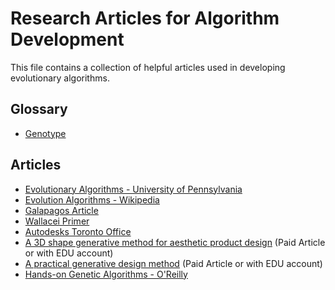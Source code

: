 # Research Articles for Algorithm Development

This file contains a collection of helpful articles used in developing evolutionary algorithms.

## Glossary

- [Genotype](https://www.genome.gov/genetics-glossary/genotype)

## Articles

- [Evolutionary Algorithms - University of Pennsylvania](https://www.cis.upenn.edu/~cis1890/files/Lecture13.pdf)
- [Evolution Algorithms - Wikipedia](<https://en.wikipedia.org/wiki/Selection_(evolutionary_algorithm)>)
- [Galapagos Article](https://hopific.com/galapagos-grasshopper-tutorial/)
- [Wallacei Primer](https://www.wallacei.com/learn)
- [Autodesks Toronto Office ](https://www.autodesk.com/autodesk-university/class/Hands-Project-Rediscover-generatively-designing-Autodesk-Torontos-office-2019#handout)
- [A 3D shape generative method for aesthetic product design](https://www.sciencedirect.com/science/article/abs/pii/S0142694X19300791?via%3Dihub) (Paid Article or with EDU account)
- [A practical generative design method](https://www.sciencedirect.com/science/article/abs/pii/S0010448510001764) (Paid Article or with EDU account)
- [Hands-on Genetic Algorithms - O'Reilly](https://www.oreilly.com/library/view/hands-on-genetic-algorithms/9781838557744/22126209-4adf-434e-9e63-ee3734310272.xhtml)

